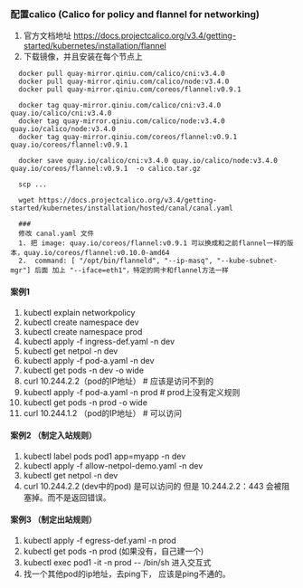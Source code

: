 ### 配置calico (Calico for policy and flannel for networking)
1. 官方文档地址 https://docs.projectcalico.org/v3.4/getting-started/kubernetes/installation/flannel
2. 下载镜像，并且安装在每个节点上
```
  docker pull quay-mirror.qiniu.com/calico/cni:v3.4.0
  docker pull quay-mirror.qiniu.com/calico/node:v3.4.0
  docker pull quay-mirror.qiniu.com/coreos/flannel:v0.9.1

  docker tag quay-mirror.qiniu.com/calico/cni:v3.4.0 quay.io/calico/cni:v3.4.0
  docker tag quay-mirror.qiniu.com/calico/node:v3.4.0 quay.io/calico/node:v3.4.0
  docker tag quay-mirror.qiniu.com/coreos/flannel:v0.9.1 quay.io/coreos/flannel:v0.9.1

  docker save quay.io/calico/cni:v3.4.0 quay.io/calico/node:v3.4.0 quay.io/coreos/flannel:v0.9.1  -o calico.tar.gz

  scp ...

  wget https://docs.projectcalico.org/v3.4/getting-started/kubernetes/installation/hosted/canal/canal.yaml
 
  ###
  修改 canal.yaml 文件
  1. 把 image: quay.io/coreos/flannel:v0.9.1 可以换成和之前flannel一样的版本，quay.io/coreos/flannel:v0.10.0-amd64
  2.  command: [ "/opt/bin/flanneld", "--ip-masq", "--kube-subnet-mgr"] 后面 加上 "--iface=eth1"，特定的网卡和flannel方法一样

```

#### 案例1
1. kubectl explain networkpolicy
2. kubectl create namespace dev
3. kubectl create namespace prod
4. kubectl apply -f ingress-def.yaml -n dev
5. kubectl get netpol -n dev
6. kubectl apply -f pod-a.yaml -n dev
7.  kubectl get pods -n dev -o wide
8. curl 10.244.2.2（pod的IP地址） # 应该是访问不到的
9. kubectl apply -f pod-a.yaml -n prod # prod上没有定义规则
10. kubectl get pods -n prod -o wide
11. curl 10.244.1.2 （pod的IP地址） # 可以访问

#### 案例2 （制定入站规则）
1. kubectl label pods pod1 app=myapp -n dev
2. kubectl apply -f allow-netpol-demo.yaml -n dev
3. kubectl get netpol -n dev
4. curl 10.244.2.2 (dev中的pod) 是可以访问的 但是 10.244.2.2：443 会被阻塞掉。而不是返回错误。

#### 案例3 （制定出站规则）
1. kubectl apply -f egress-def.yaml -n prod
2. kubectl get pods -n prod (如果没有，自己建一个)
3. kubectl exec pod1  -it -n prod -- /bin/sh 进入交互式
4. 找一个其他pod的ip地址，去ping下， 应该是ping不通的。
